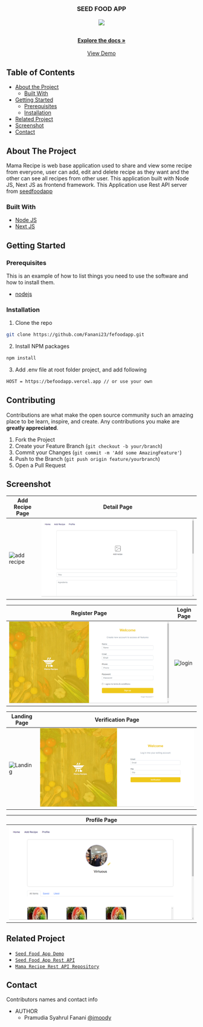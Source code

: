 <br />
<p align="center">

  <h3 align="center">SEED FOOD APP</h3>
  <p align="center">
    <image align="center" width="200" src='./public/demo/logo.png' />
  </p>

  <p align="center">
    <br />
    <a href="https://github.com/Fanani23/fefoodapp.git"><strong>Explore the docs »</strong></a>
    <br />
    <br />
    <a href="https://fefoodapp.vercel.app/">View Demo</a>
  </p>
</p>

<!-- TABLE OF CONTENTS -->

## Table of Contents

- [About the Project](#about-the-project)
  - [Built With](#built-with)
- [Getting Started](#getting-started)
  - [Prerequisites](#prerequisites)
  - [Installation](#installation)
- [Related Project](#related-project)
- [Screenshot](#screenshot)
- [Contact](#contact)

<!-- ABOUT THE PROJECT -->

## About The Project

Mama Recipe is web base application used to share and view some recipe from everyone, user can add, edit and delete recipe as they want and the other can see all recipes from other user. This application built with Node JS, Next JS as frontend framework.
This Application use Rest API server from [seedfoodapp](https://befoodapp.vercel.app/)

### Built With

- [Node JS](https://nodejs.org/en/docs/)
- [Next JS](https://nextjs.org/)

<!-- GETTING STARTED -->

## Getting Started

### Prerequisites

This is an example of how to list things you need to use the software and how to install them.

- [nodejs](https://nodejs.org/en/download/)

### Installation

1. Clone the repo

```sh
git clone https://github.com/Fanani23/fefoodapp.git
```

2. Install NPM packages

```sh
npm install
```

3. Add .env file at root folder project, and add following

```sh
HOST = https://befoodapp.vercel.app // or use your own

```

<!-- CONTRIBUTING -->

## Contributing

Contributions are what make the open source community such an amazing place to be learn, inspire, and create. Any contributions you make are **greatly appreciated**.

1. Fork the Project
2. Create your Feature Branch (`git checkout -b your/branch`)
3. Commit your Changes (`git commit -m 'Add some AmazingFeature'`)
4. Push to the Branch (`git push origin feature/yourbranch`)
5. Open a Pull Request

<!-- SCREENSHOT -->

## Screenshot

| Add Recipe Page                                               | Detail Page                                                          |
| ------------------------------------------------------------- | -------------------------------------------------------------------- |
| ![add recipe](/screenshot/Add.png?raw=true "Add Recipe Page") | ![detail recipe](/public/demo/add.png?raw=true "Detail Recipe Page") |

| Register Page                                                  | Login Page                                              |
| -------------------------------------------------------------- | ------------------------------------------------------- |
| ![landing](/public/demo/register.png??raw=true "Landing Page") | ![login](//public/demo/login.png?raw=true "Login Page") |

| Landing Page                                                | Verification Page                                                           |
| ----------------------------------------------------------- | --------------------------------------------------------------------------- |
| ![Landing](/screenshot/landing.png?raw=true "Landing Page") | ![verification](/public/demo/verification.png?raw=true "Verification Page") |

| Profile Page                                                 |
| ------------------------------------------------------------ |
| ![profile](/public/demo/profile.png?raw=true "Profile Page") |

<!-- RELATED PROJECT -->

## Related Project

- [`Seed Food App Demo`](https://fefoodapp.vercel.app/)
- [`Seed Food App Rest API`](https://befoodapp.vercel.app/)
- [`Mama Recipe Rest API Repository`](https://github.com/Fanani23/fefoodapp.git)

<!-- CONTACT -->

## Contact

Contributors names and contact info

- AUTHOR
  - Pramudia Syahrul Fanani [@imoody](https://github.com/Fanani23/)
